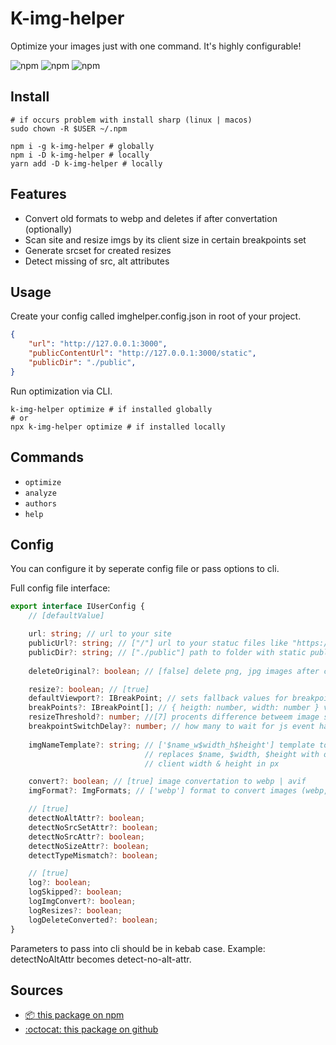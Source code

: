 # K-img-helper
Optimize your images just with one command. It's highly configurable!

<!-- shileds -->
![npm](https://img.shields.io/npm/v/k-img-helper)
![npm](https://img.shields.io/npm/dm/k-img-helper)
![npm](https://img.shields.io/npm/l/k-img-helper)

## Install
```
# if occurs problem with install sharp (linux | macos)
sudo chown -R $USER ~/.npm

npm i -g k-img-helper # globally
npm i -D k-img-helper # locally
yarn add -D k-img-helper # locally
```

## Features
- Convert old formats to webp and deletes if after convertation (optionally)
- Scan site and resize imgs by its client size in certain breakpoints set
- Generate srcset for created resizes
- Detect missing of src, alt attributes

## Usage
Create your config called imghelper.config.json in root of your project.

``` json
{
    "url": "http://127.0.0.1:3000",
    "publicContentUrl": "http://127.0.0.1:3000/static", 
    "publicDir": "./public",
}
```

Run optimization via CLI.
```
k-img-helper optimize # if installed globally
# or
npx k-img-helper optimize # if installed locally
```

## Commands
- `optimize`
- `analyze`
- `authors`
- `help`

## Config
You can configure it by seperate config file or pass options to cli.

Full config file interface:
``` ts
export interface IUserConfig {
    // [defaultValue]

    url: string; // url to your site
    publicUrl?: string; // ["/"] url to your statuc files like "https://mysite.com/static/"
    publicDir?: string; // ["./public"] path to folder with static public content
    
    deleteOriginal?: boolean; // [false] delete png, jpg images after convertation to webp

    resize?: boolean; // [true]
    defaultViewport?: IBreakPoint; // sets fallback values for breakpoints
    breakPoints?: IBreakPoint[]; // { heigth: number, width: number } values in px
    resizeThreshold?: number; //[7] procents difference betweem image size to skip resize
    breakpointSwitchDelay?: number; // how many to wait for js event handle after browser resize
    
    imgNameTemplate?: string; // ['$name_w$width_h$height'] template to name resized images
                              // replaces $name, $width, $height with originally name,
                              // client width & height in px

    convert?: boolean; // [true] image convertation to webp | avif
    imgFormat?: ImgFormats; // ['webp'] format to convert images (webp, avif)

    // [true]
    detectNoAltAttr?: boolean;
    detectNoSrcSetAttr?: boolean;
    detectNoSrcAttr?: boolean;
    detectNoSizeAttr?: boolean;
    detectTypeMismatch?: boolean;

    // [true]
    log?: boolean;
    logSkipped?: boolean;
    logImgConvert?: boolean;
    logResizes?: boolean;
    logDeleteConverted?: boolean;
}
```

Parameters to pass into cli should be in kebab case. Example: detectNoAltAttr becomes detect-no-alt-attr.

## Sources
- [:package: this package on npm](https://www.npmjs.com/package/k-img-helper)
- [:octocat: this package on github](https://github.com/Kostayne/k-img-helper)
